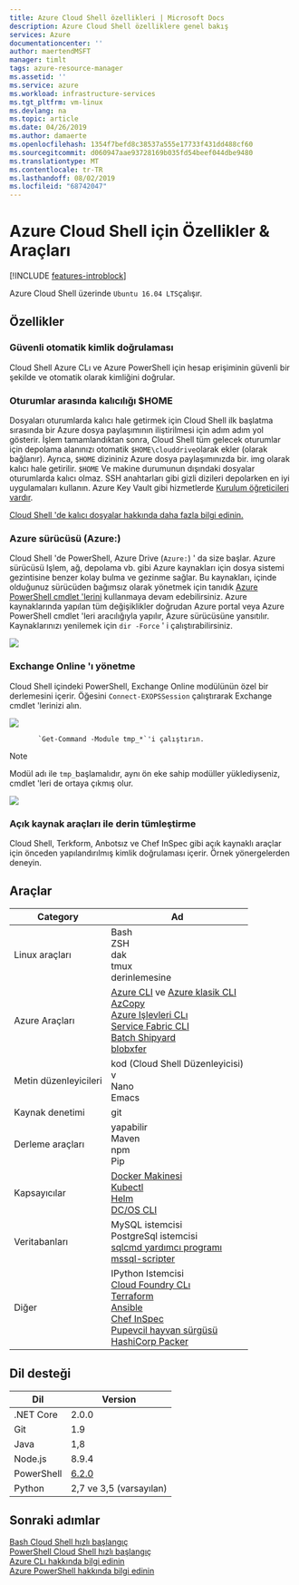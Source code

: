 ```yaml
---
title: Azure Cloud Shell özellikleri | Microsoft Docs
description: Azure Cloud Shell özelliklere genel bakış
services: Azure
documentationcenter: ''
author: maertendMSFT
manager: timlt
tags: azure-resource-manager
ms.assetid: ''
ms.service: azure
ms.workload: infrastructure-services
ms.tgt_pltfrm: vm-linux
ms.devlang: na
ms.topic: article
ms.date: 04/26/2019
ms.author: damaerte
ms.openlocfilehash: 1354f7befd8c38537a555e17733f431dd488cf60
ms.sourcegitcommit: d060947aae93728169b035fd54beef044dbe9480
ms.translationtype: MT
ms.contentlocale: tr-TR
ms.lasthandoff: 08/02/2019
ms.locfileid: "68742047"
---
```

# <a name="features--tools-for-azure-cloud-shell"></a>Azure Cloud Shell için Özellikler & Araçları

[!INCLUDE [features-introblock](../../includes/cloud-shell-features-introblock.md)]

Azure Cloud Shell üzerinde `Ubuntu 16.04 LTS`çalışır.

## <a name="features"></a>Özellikler

### <a name="secure-automatic-authentication"></a>Güvenli otomatik kimlik doğrulaması

Cloud Shell Azure CLı ve Azure PowerShell için hesap erişiminin güvenli bir şekilde ve otomatik olarak kimliğini doğrular.

### <a name="home-persistence-across-sessions"></a>Oturumlar arasında kalıcılığı $HOME

Dosyaları oturumlarda kalıcı hale getirmek için Cloud Shell ilk başlatma sırasında bir Azure dosya paylaşımının iliştirilmesi için adım adım yol gösterir.
İşlem tamamlandıktan sonra, Cloud Shell tüm gelecek oturumlar için depolama alanınızı otomatik `$HOME\clouddrive`olarak ekler (olarak bağlanır).
Ayrıca, `$HOME` dizininiz Azure dosya paylaşımınızda bir. img olarak kalıcı hale getirilir.
`$HOME` Ve makine durumunun dışındaki dosyalar oturumlarda kalıcı olmaz. SSH anahtarları gibi gizli dizileri depolarken en iyi uygulamaları kullanın. Azure Key Vault gibi hizmetlerde [Kurulum öğreticileri vardır](https://docs.microsoft.com/azure/key-vault/key-vault-manage-with-cli2#prerequisites).

[Cloud Shell 'de kalıcı dosyalar hakkında daha fazla bilgi edinin.](persisting-shell-storage.md)

### <a name="azure-drive-azure"></a>Azure sürücüsü (Azure:)

Cloud Shell 'de PowerShell, Azure Drive (`Azure:`) ' da size başlar.
Azure sürücüsü Işlem, ağ, depolama vb. gibi Azure kaynakları için dosya sistemi gezintisine benzer kolay bulma ve gezinme sağlar.
Bu kaynakları, içinde olduğunuz sürücüden bağımsız olarak yönetmek için tanıdık [Azure PowerShell cmdlet 'lerini](https://docs.microsoft.com/powershell/azure) kullanmaya devam edebilirsiniz.
Azure kaynaklarında yapılan tüm değişiklikler doğrudan Azure portal veya Azure PowerShell cmdlet 'leri aracılığıyla yapılır, Azure sürücüsüne yansıtılır.  Kaynaklarınızı yenilemek için `dir -Force` ' i çalıştırabilirsiniz.

![](media/features-powershell/azure-drive.png)

### <a name="manage-exchange-online"></a>Exchange Online 'ı yönetme

Cloud Shell içindeki PowerShell, Exchange Online modülünün özel bir derlemesini içerir.  Öğesini `Connect-EXOPSSession` çalıştırarak Exchange cmdlet 'lerinizi alın.

![](media/features-powershell/exchangeonline.png)

           `Get-Command -Module tmp_*`'i çalıştırın.
> [!NOTE]
> Modül adı ile `tmp_`başlamalıdır, aynı ön eke sahip modüller yüklediyseniz, cmdlet 'leri de ortaya çıkmış olur. 

![](media/features-powershell/exchangeonlinecmdlets.png)

### <a name="deep-integration-with-open-source-tooling"></a>Açık kaynak araçları ile derin tümleştirme

Cloud Shell, Terkform, Anbotsız ve Chef InSpec gibi açık kaynaklı araçlar için önceden yapılandırılmış kimlik doğrulaması içerir. Örnek yönergelerden deneyin.

## <a name="tools"></a>Araçlar

|Category   |Ad   |
|---|---|
|Linux araçları            |Bash<br> ZSH<br> dak<br> tmux<br> derinlemesine<br>               |
|Azure Araçları            |[Azure CLI](https://github.com/Azure/azure-cli) ve [Azure klasik CLI](https://github.com/Azure/azure-xplat-cli)<br> [AzCopy](https://docs.microsoft.com/previous-versions/azure/storage/storage-use-azcopy#writing-your-first-azcopy-command)<br> [Azure Işlevleri CLı](https://github.com/Azure/azure-functions-core-tools)<br> [Service Fabric CLI](https://docs.microsoft.com/azure/service-fabric/service-fabric-cli)<br> [Batch Shipyard](https://github.com/Azure/batch-shipyard)<br> [blobxfer](https://github.com/Azure/blobxfer)|
|Metin düzenleyicileri           |kod (Cloud Shell Düzenleyicisi)<br> v<br> Nano<br> Emacs    |
|Kaynak denetimi         |git                    |
|Derleme araçları            |yapabilir<br> Maven<br> npm<br> Pip         |
|Kapsayıcılar             |[Docker Makinesi](https://github.com/docker/machine)<br> [Kubectl](https://kubernetes.io/docs/user-guide/kubectl-overview/)<br> [Helm](https://github.com/kubernetes/helm)<br> [DC/OS CLI](https://github.com/dcos/dcos-cli)         |
|Veritabanları              |MySQL istemcisi<br> PostgreSql istemcisi<br> [sqlcmd yardımcı programı](https://docs.microsoft.com/sql/tools/sqlcmd-utility)<br> [mssql-scripter](https://github.com/Microsoft/sql-xplat-cli) |
|Diğer                  |IPython Istemcisi<br> [Cloud Foundry CLı](https://github.com/cloudfoundry/cli)<br> [Terraform](https://www.terraform.io/docs/providers/azurerm/)<br> [Ansible](https://www.ansible.com/microsoft-azure)<br> [Chef InSpec](https://www.chef.io/inspec/)<br> [Pupevcil hayvan sürgüsü](https://puppet.com/docs/bolt/latest/bolt.html)<br> [HashiCorp Packer](https://www.packer.io/)|

## <a name="language-support"></a>Dil desteği

|Dil   |Version   |
|---|---|
|.NET Core  |2.0.0       |
|Git         |1.9        |
|Java       |1,8        |
|Node.js    |8.9.4      |
|PowerShell |[6.2.0](https://github.com/PowerShell/powershell/releases)       |
|Python     |2,7 ve 3,5 (varsayılan)|

## <a name="next-steps"></a>Sonraki adımlar
[Bash Cloud Shell hızlı başlangıç](quickstart.md) <br>
[PowerShell Cloud Shell hızlı başlangıç](quickstart-powershell.md) <br>
[Azure CLı hakkında bilgi edinin](https://docs.microsoft.com/cli/azure/) <br>
[Azure PowerShell hakkında bilgi edinin](https://docs.microsoft.com/powershell/azure/) <br>
